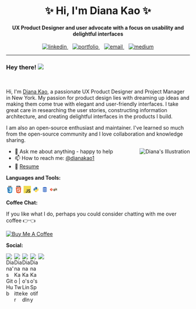 <h1 align='center'>
✨ Hi, I'm Diana Kao ✨
</h1>

<h4 align='center'>
  UX Product Designer and user advocate with a focus on usability and delightful interfaces
</h4>
<p align='center'>
  <a href="https://www.linkedin.com/in/dianakao1/">
    <img src="https://img.shields.io/badge/linkedin-2d72f8?&style=for-the-badge&logo=linkedin&logoColor=white" alt="linkedin"/>
  </a> &nbsp;&nbsp;
  <a href="https://www.dianakao.com/">
    <img src="https://img.shields.io/badge/-dianakao.com-7282e0?style=for-the-badge" alt="portfolio"/>
  </a> &nbsp;&nbsp;
  <a href="mailto:kao.diana1@gmail.com"/>
    <img src="https://img.shields.io/badge/gmail-EA4335?&style=for-the-badge&logo=gmail&logoColor=white" alt="email"/>
  </a> &nbsp;&nbsp;
    <a href="https://kaodiana1.medium.com"/>
    <img src="https://img.shields.io/badge/medium-181924?&style=for-the-badge&logo=medium&logoColor=white" alt="medium"/>
  </a> 
</p>
<hr>


### Hey there! <img src="https://media.giphy.com/media/hvRJCLFzcasrR4ia7z/giphy.gif" width="25px">

<br />

Hi, I'm [Diana Kao](https://dianakao.com/), a passionate UX Product Designer and Project Manager in New York. My passion for product design lies with dreaming up ideas and making them come true with elegant and user-friendly interfaces. I take great care in researching the user stories, constructing information architecture, and creating delightful interfaces in the products I build.

I am also an open-source enthusiast and maintainer. I've learned so much from the open-source community and I love collaboration and knowledge sharing.


<img align="right" alt="Diana's Illustration" src="https://user-images.githubusercontent.com/14967456/112775373-b7a44180-900a-11eb-8fce-fa5d2baaf31d.png" />
 
- 💬 Ask me about anything - happy to help
- 📫 How to reach me: [@dianakao1](https://www.linkedin.com/in/dianakao1/)
- 📝 [Resume](https://drive.google.com/file/d/1ieqtZO4fs1L0_xqbvY7yZ7v-y8zVGBk9/view?usp=sharing)

**Languages and Tools:**  

<code><img height="20" src="https://raw.githubusercontent.com/github/explore/80688e429a7d4ef2fca1e82350fe8e3517d3494d/topics/css/css.png"></code>
<code><img height="20" src="https://raw.githubusercontent.com/github/explore/80688e429a7d4ef2fca1e82350fe8e3517d3494d/topics/html/html.png"></code>
<code><img height="20" src="https://raw.githubusercontent.com/github/explore/80688e429a7d4ef2fca1e82350fe8e3517d3494d/topics/javascript/javascript.png"></code>
<code><img height="20" src="https://raw.githubusercontent.com/github/explore/80688e429a7d4ef2fca1e82350fe8e3517d3494d/topics/python/python.png"></code>
<code><img height="20" src="https://raw.githubusercontent.com/github/explore/80688e429a7d4ef2fca1e82350fe8e3517d3494d/topics/sql/sql.png"></code>
<code><img height="20" src="https://raw.githubusercontent.com/github/explore/80688e429a7d4ef2fca1e82350fe8e3517d3494d/topics/git/git.png"></code>

**Coffee Chat:**

If you like what I do, perhaps you could consider chatting with me over coffee 👉👈

<a href="https://www.buymeacoffee.com/dianakao" target="_blank"><img src="https://cdn.buymeacoffee.com/buttons/v2/default-red.png" alt="Buy Me A Coffee" width="150" ></a>


**Social:**

<a href="https://github.com/dianakao"> 
  <img align="left" alt="Diana's GitHub" width="22px" src="https://raw.githubusercontent.com/peterthehan/peterthehan/master/assets/github.svg" />
</a>
<a href="https://twitter.com/kao_diana">
  <img align="left" alt="Diana Kao | Twitter" width="22px" src="https://raw.githubusercontent.com/peterthehan/peterthehan/master/assets/twitter.svg" />
</a>
<a href="https://www.linkedin.com/in/dianakao1/">
  <img align="left" alt="Diana Kao's LinkedIn" width="22px" src="https://raw.githubusercontent.com/peterthehan/peterthehan/master/assets/linkedin.svg" />
</a>
<a href="https://open.spotify.com/user/kaod123?si=gnvc_qimQSWdM0oDOCKD0g">
  <img align="left" alt="Diana Kao's Spotify" width="22px" src="https://raw.githubusercontent.com/peterthehan/peterthehan/master/assets/spotify.svg" />
</a>

![](https://visitor-badge.glitch.me/badge?page_id=dianakao.dianakao)


<!-- inspired by abhisheknaiidu -->
